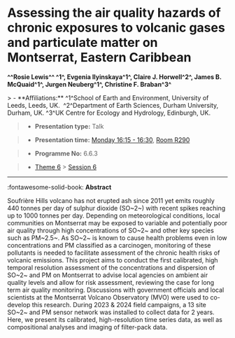 # Assessing the air quality hazards of chronic exposures to volcanic gases and particulate matter on Montserrat, Eastern Caribbean

**^^Rosie Lewis^^ ^1^, Evgenia Ilyinskaya^1^, Claire J. Horwell^2^, James B. McQuaid^1^, Jurgen Neuberg^1^, Christine F. Braban^3^**

<!-- more -->> - **Affiliations:** ^1^School of Earth and Environment, University of Leeds, Leeds, UK.  ^2^Department of Earth Sciences, Durham University, Durham, UK. ^3^UK Centre for Ecology and Hydrology, Edinburgh, UK. 

> - **Presentation type:** Talk

> - **Presentation time:** [Monday 16:15 - 16:30](../sessions_comparison.md#__tabbed_1_4), [Room R290](../maps_venue.md#__tabbed_1_1)

> - **Programme No:** 6.6.3

> - [Theme 6](../theme6.md) > [Session 6](../sessions/session-6-6.md)

--- 

:fontawesome-solid-book: **Abstract**

Soufrière Hills volcano has not erupted ash since 2011 yet emits roughly 440 tonnes per day of sulphur dioxide (SO~2~) with recent spikes reaching up to 1000 tonnes per day. Depending on meteorological conditions, local communities on Montserrat may be exposed to variable and potentially poor air quality through high concentrations of SO~2~ and other key species such as PM~2.5~. As SO~2~ is known to cause health problems even in low concentrations and PM classified as a carcinogen, monitoring of these pollutants is needed to facilitate assessment of the chronic health risks of volcanic emissions.
This project aims to conduct the first calibrated, high temporal resolution assessment of the concentrations and dispersion of SO~2~ and PM on Montserrat to advise local agencies on ambient air quality levels and allow for risk assessment, reviewing the case for long term air quality monitoring. Discussions with government officials and local scientists at the Montserrat Volcano Observatory (MVO) were used to co-develop this research.
During 2023 & 2024 field campaigns, a 13 site SO~2~ and PM sensor network was installed to collect data for 2 years. Here, we present its calibrated, high-resolution time series data, as well as compositional analyses and imaging of filter-pack data.

